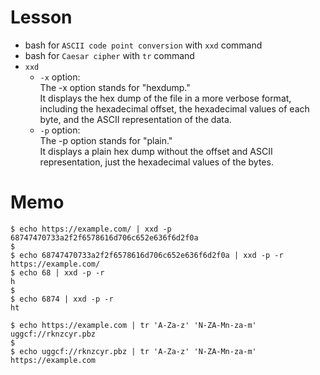 # Lesson
- bash for `ASCII code point conversion` with `xxd` command
- bash for `Caesar cipher` with `tr` command
- `xxd`
  - `-x` option:  
    The -x option stands for "hexdump."  
    It displays the hex dump of the file in a more verbose format, including the hexadecimal offset, the hexadecimal values of each byte, and the ASCII representation of the data.
  - `-p` option:  
    The -p option stands for "plain."  
    It displays a plain hex dump without the offset and ASCII representation, just the hexadecimal values of the bytes.

# Memo
```console
$ echo https://example.com/ | xxd -p
68747470733a2f2f6578616d706c652e636f6d2f0a
$
$ echo 68747470733a2f2f6578616d706c652e636f6d2f0a | xxd -p -r
https://example.com/
$ echo 68 | xxd -p -r
h                                                                                                                  $
$ echo 6874 | xxd -p -r
ht
```
```console
$ echo https://example.com | tr 'A-Za-z' 'N-ZA-Mn-za-m'
uggcf://rknzcyr.pbz
$
$ echo uggcf://rknzcyr.pbz | tr 'A-Za-z' 'N-ZA-Mn-za-m'
https://example.com
```
